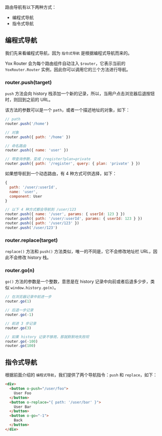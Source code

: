 路由导航有以下两种方式：

* 编程式导航
* 指令式导航

## 编程式导航

我们先来看编程式导航，因为 `指令式导航` 是根据编程式导航而来的。

Yox Router 会为每个路由组件自动注入 `$router`，它表示当前的 `YoxRouter.Router` 实例，因此你可以调用它的三个方法进行导航。

### router.push(target)

`push` 方法会向 history 栈添加一个新的记录，所以，当用户点击浏览器后退按钮时，则回到之前的 URL。

该方法的参数可以是一个 `path`，或者一个描述地址的对象，如下：

```js
// path
router.push('/home')

// 对象
router.push({ path: '/home' })

// 命名路由
router.push({ name: 'user' })

// 带查询参数，变成 /register?plan=private
router.push({ path: '/register', query: { plan: 'private' } })

```

如果想导航到一个动态路由，有 4 种方式可供选择，如下：

```js
{
  path: '/user/:userId',
  name: 'user',
  component: User
}
```

```js
// 以下 4 种方式都会导航到 /user/123
router.push({ name: '/user', params: { userId: 123 } })
router.push({ path: '/user/:userId', params: { userId: 123 } })
router.push({ path: '/user/123' })
router.push('/user/123')
```

### router.replace(target)

`replace()` 方法和 `push()` 方法类似，唯一的不同是，它不会修改地址栏 URL，因此不会修改 history 栈。

### router.go(n)

`go()` 方法的参数是一个整数，意思是在 history 记录中向前或者后退多少步，类似 `window.history.go(n)`。

```js
// 在浏览器记录中前进一步
router.go(1)

// 后退一步记录
router.go(-1)

// 前进 3 步记录
router.go(3)

// 如果 history 记录不够用，那就默默地失败呗
router.go(-100)
router.go(100)
```

## 指令式导航

根据前面介绍的 `编程式导航`，我们提供了两个导航指令：`push` 和 `replace`，如下：

```html
<div>
  <button o-push="/user/foo">
    User Foo
  </button>
  <button o-replace="{ path: '/user/bar' }">
    User Bar
  </button>
  <button o-go="-1">
    Back
  </button>
</div>
```



